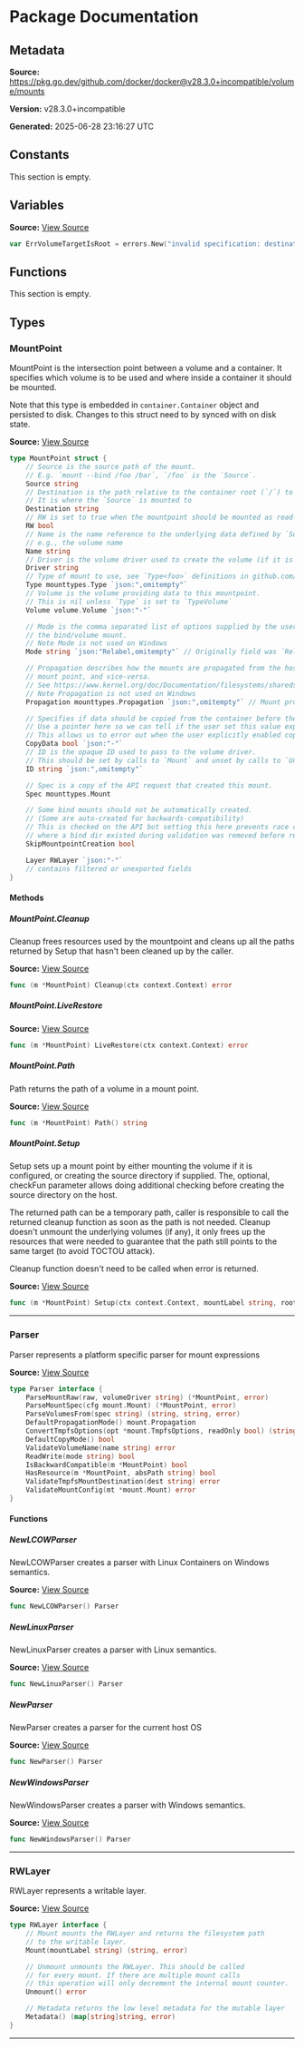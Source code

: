# Package Documentation

## Metadata

**Source:** https://pkg.go.dev/github.com/docker/docker@v28.3.0+incompatible/volume/mounts

**Version:** v28.3.0+incompatible

**Generated:** 2025-06-28 23:16:27 UTC

## Constants

This section is empty.

## Variables

**Source:** [View Source](https://github.com/docker/docker/blob/v28.3.0/volume/mounts/parser.go#L12)

```go
var ErrVolumeTargetIsRoot = errors.New("invalid specification: destination can't be '/'")
```

## Functions

This section is empty.

## Types

### MountPoint

MountPoint is the intersection point between a volume and a container. It
specifies which volume is to be used and where inside a container it should
be mounted.

Note that this type is embedded in `container.Container` object and persisted to disk.
Changes to this struct need to by synced with on disk state.

**Source:** [View Source](https://github.com/docker/docker/blob/v28.3.0/volume/mounts/mounts.go#L42)  

```go
type MountPoint struct {
	// Source is the source path of the mount.
	// E.g. `mount --bind /foo /bar`, `/foo` is the `Source`.
	Source string
	// Destination is the path relative to the container root (`/`) to the mount point
	// It is where the `Source` is mounted to
	Destination string
	// RW is set to true when the mountpoint should be mounted as read-write
	RW bool
	// Name is the name reference to the underlying data defined by `Source`
	// e.g., the volume name
	Name string
	// Driver is the volume driver used to create the volume (if it is a volume)
	Driver string
	// Type of mount to use, see `Type<foo>` definitions in github.com/docker/docker/api/types/mount
	Type mounttypes.Type `json:",omitempty"`
	// Volume is the volume providing data to this mountpoint.
	// This is nil unless `Type` is set to `TypeVolume`
	Volume volume.Volume `json:"-"`

	// Mode is the comma separated list of options supplied by the user when creating
	// the bind/volume mount.
	// Note Mode is not used on Windows
	Mode string `json:"Relabel,omitempty"` // Originally field was `Relabel`"

	// Propagation describes how the mounts are propagated from the host into the
	// mount point, and vice-versa.
	// See https://www.kernel.org/doc/Documentation/filesystems/sharedsubtree.txt
	// Note Propagation is not used on Windows
	Propagation mounttypes.Propagation `json:",omitempty"` // Mount propagation string

	// Specifies if data should be copied from the container before the first mount
	// Use a pointer here so we can tell if the user set this value explicitly
	// This allows us to error out when the user explicitly enabled copy but we can't copy due to the volume being populated
	CopyData bool `json:"-"`
	// ID is the opaque ID used to pass to the volume driver.
	// This should be set by calls to `Mount` and unset by calls to `Unmount`
	ID string `json:",omitempty"`

	// Spec is a copy of the API request that created this mount.
	Spec mounttypes.Mount

	// Some bind mounts should not be automatically created.
	// (Some are auto-created for backwards-compatibility)
	// This is checked on the API but setting this here prevents race conditions.
	// where a bind dir existed during validation was removed before reaching the setup code.
	SkipMountpointCreation bool

	Layer RWLayer `json:"-"`
	// contains filtered or unexported fields
}
```

#### Methods

##### MountPoint.Cleanup

Cleanup frees resources used by the mountpoint and cleans up all the paths
returned by Setup that hasn't been cleaned up by the caller.

**Source:** [View Source](https://github.com/docker/docker/blob/v28.3.0/volume/mounts/mounts.go#L104)  

```go
func (m *MountPoint) Cleanup(ctx context.Context) error
```

##### MountPoint.LiveRestore

**Source:** [View Source](https://github.com/docker/docker/blob/v28.3.0/volume/mounts/mounts.go#L269)  

```go
func (m *MountPoint) LiveRestore(ctx context.Context) error
```

##### MountPoint.Path

Path returns the path of a volume in a mount point.

**Source:** [View Source](https://github.com/docker/docker/blob/v28.3.0/volume/mounts/mounts.go#L296)  

```go
func (m *MountPoint) Path() string
```

##### MountPoint.Setup

Setup sets up a mount point by either mounting the volume if it is
configured, or creating the source directory if supplied.
The, optional, checkFun parameter allows doing additional checking
before creating the source directory on the host.

The returned path can be a temporary path, caller is responsible to
call the returned cleanup function as soon as the path is not needed.
Cleanup doesn't unmount the underlying volumes (if any), it only
frees up the resources that were needed to guarantee that the path
still points to the same target (to avoid TOCTOU attack).

Cleanup function doesn't need to be called when error is returned.

**Source:** [View Source](https://github.com/docker/docker/blob/v28.3.0/volume/mounts/mounts.go#L158)  

```go
func (m *MountPoint) Setup(ctx context.Context, mountLabel string, rootIDs idtools.Identity, checkFun func(m *MountPoint) error) (mountPath string, cleanup func(context.Context) error, retErr error)
```

---

### Parser

Parser represents a platform specific parser for mount expressions

**Source:** [View Source](https://github.com/docker/docker/blob/v28.3.0/volume/mounts/parser.go#L29)  

```go
type Parser interface {
	ParseMountRaw(raw, volumeDriver string) (*MountPoint, error)
	ParseMountSpec(cfg mount.Mount) (*MountPoint, error)
	ParseVolumesFrom(spec string) (string, string, error)
	DefaultPropagationMode() mount.Propagation
	ConvertTmpfsOptions(opt *mount.TmpfsOptions, readOnly bool) (string, error)
	DefaultCopyMode() bool
	ValidateVolumeName(name string) error
	ReadWrite(mode string) bool
	IsBackwardCompatible(m *MountPoint) bool
	HasResource(m *MountPoint, absPath string) bool
	ValidateTmpfsMountDestination(dest string) error
	ValidateMountConfig(mt *mount.Mount) error
}
```

#### Functions

##### NewLCOWParser

NewLCOWParser creates a parser with Linux Containers on Windows semantics.

**Source:** [View Source](https://github.com/docker/docker/blob/v28.3.0/volume/mounts/lcow_parser.go#L14)  

```go
func NewLCOWParser() Parser
```

##### NewLinuxParser

NewLinuxParser creates a parser with Linux semantics.

**Source:** [View Source](https://github.com/docker/docker/blob/v28.3.0/volume/mounts/linux_parser.go#L15)  

```go
func NewLinuxParser() Parser
```

##### NewParser

NewParser creates a parser for the current host OS

**Source:** [View Source](https://github.com/docker/docker/blob/v28.3.0/volume/mounts/parser.go#L45)  

```go
func NewParser() Parser
```

##### NewWindowsParser

NewWindowsParser creates a parser with Windows semantics.

**Source:** [View Source](https://github.com/docker/docker/blob/v28.3.0/volume/mounts/windows_parser.go#L15)  

```go
func NewWindowsParser() Parser
```

---

### RWLayer

RWLayer represents a writable layer.

**Source:** [View Source](https://github.com/docker/docker/blob/v28.3.0/volume/mounts/mounts.go#L22)  

```go
type RWLayer interface {
	// Mount mounts the RWLayer and returns the filesystem path
	// to the writable layer.
	Mount(mountLabel string) (string, error)

	// Unmount unmounts the RWLayer. This should be called
	// for every mount. If there are multiple mount calls
	// this operation will only decrement the internal mount counter.
	Unmount() error

	// Metadata returns the low level metadata for the mutable layer
	Metadata() (map[string]string, error)
}
```

---

